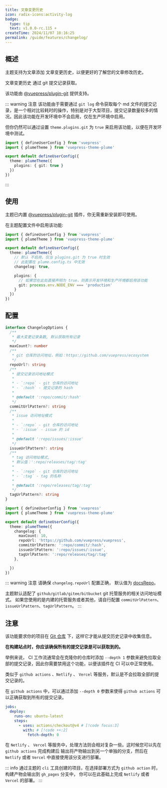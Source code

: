 ```yaml
---
title: 文章变更历史
icon: radix-icons:activity-log
badge:
  type: tip
  text: v1.0.0-rc.115 +
createTime: 2024/11/07 18:16:25
permalink: /guide/features/changelog/
---
```


## 概述

主题支持为文章添加 文章变更历史，以便更好的了解您的文章修改历史。

文章变更历史 通过 git 提交记录获取。

该功能由 [@vuepress/plugin-git](https://ecosystem.vuejs.press/zh/plugins/development/git.html) 提供支持。

::: warning 注意
该功能由于需要通过 `git log` 命令获取每个 md 文件的提交记录，是一个相对比较耗时的操作，特别是对于大型项目，提交记录数量较多的情况。因此该功能在开发环境中不会启用，仅在生产环境中启用。

但你仍然可以通过设置 `theme.plugins.git` 为 `true` 来启用该功能，以便在开发环境中测试。

```ts
import { defineUserConfig } from 'vuepress'
import { plumeTheme } from 'vuepress-theme-plume'

export default defineUserConfig({
  theme: plumeTheme({
    plugins: { git: true }
  })
})
```

:::

## 使用

主题已内置 [@vuepress/plugin-git](https://ecosystem.vuejs.press/zh/plugins/development/git.html) 插件，你无需重新安装即可使用。

在主题配置文件中启用该功能:

```ts title=".vuepress/config.ts"
import { defineUserConfig } from 'vuepress'
import { plumeTheme } from 'vuepress-theme-plume'

export default defineUserConfig({
  theme: plumeTheme({
    // 默认 不启用，仅当 plugins.git 为 true 时生效
    // 此配置在 plume.config.ts 中无效
    changelog: true,

    plugins: {
      // 如果您在此处直接声明为 true，则表示开发环境和生产环境都启用该功能
      git: process.env.NODE_ENV === 'production'
    }
  })
})
```

## 配置

```ts
interface ChangelogOptions {
  /**
   * 最大变更记录条数, 默认获取所有记录
   */
  maxCount?: number
  /**
   * git 仓库的访问地址，例如：https://github.com/vuepress/ecosystem
   */
  repoUrl?: string
  /**
   * 提交记录访问地址模式
   *
   * - `:repo` - git 仓库的访问地址
   * - `:hash` - 提交记录的 hash
   *
   * @default ':repo/commit/:hash'
   */
  commitUrlPattern?: string
  /**
   * issue 访问地址模式
   *
   * - `:repo` - git 仓库的访问地址
   * - `:issue` - issue 的 id
   *
   * @default ':repo/issues/:issue'
   */
  issueUrlPattern?: string
  /**
   * tag 访问地址模式,
   * 默认值：':repo/releases/tag/:tag'
   *
   * - `:repo` - git 仓库的访问地址
   * - `:tag` - tag 的名称
   *
   * @default ':repo/releases/tag/:tag'
   */
  tagUrlPattern?: string
}
```

```ts
import { defineUserConfig } from 'vuepress'
import { plumeTheme } from 'vuepress-theme-plume'

export default defineUserConfig({
  theme: plumeTheme({
    changelog: {
      maxCount: 10,
      repoUrl: 'https://github.com/vuepress/vuepress',
      commitUrlPattern: ':repo/commit/:hash',
      issueUrlPattern: ':repo/issues/:issue',
      tagUrlPattern: ':repo/releases/tag/:tag'
    },

  })
})
```

::: warning 注意
请确保 `changelog.repoUrl` 配置正确， 默认值为 [docsRepo](../../config/theme.md#docsrepo)。

主题默认适配了 `github/gitlab/gitee/bitbucket`  git 托管服务的相关访问地址模式。
如果您使用的是内建的托管服务或者其他，请自行配置 `commitUrlPattern`、`issueUrlPattern`、`tagUrlPattern`。
:::

## 注意

该功能要求你的项目在 [Git 仓库](https://git-scm.com/book/en/Git-Basics-Getting-a-Git-Repository) 下，这样它才能从提交历史记录中收集信息。

**在构建站点时，你应该确保所有的提交记录是可以获取到的。**

举例来说， CI 工作流通常会在克隆你的仓库时添加 `--depth 1` 参数来避免拉取全部的提交记录，因此你需要禁用这个功能，以便该插件在 CI 可以中正常使用。

类似于 `github actions` 、`Netlify` 、 `Vercel` 等服务，默认是不会拉取全部的提交记录的。

在 `github actions` 中，可以通过添加 `--depth 0` 参数来使得 `github actions` 可以正确获取到所有的提交记录。

``` yaml title=".github/workflows/deploy.yml"
jobs:
  deploy:
    runs-on: ubuntu-latest
    steps:
      - uses: actions/checkout@v4 # [!code focus:3]
        with: # [!code ++:2]
          fetch-depth: 0
```

在 `Netlify` 、 `Vercel` 等服务中，处理方法则会相对复杂一些。这时候您可以先在 `github actions` 完成构建后
输出将产物输出到另一个单独的分支，然后在 `Netlify` 或者 `Vercel` 中直接使用该分支进行部署。

::: info
通过主题的 `cli` 工具创建的项目，在选择部署方式为 `github action` 时，构建产物会输出到 `gh_pages` 分支中，
你可以在此基础上完成 `Netlify` 或者 `Vercel` 的部署。
:::
